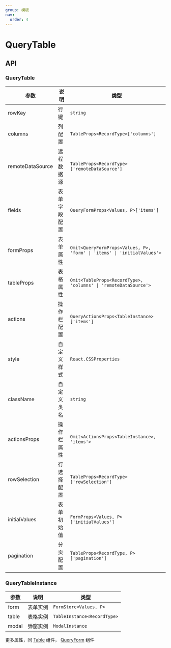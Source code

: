 ```yaml
---
group: 模板
nav:
  order: 4
---
```


# QueryTable

<code src="./querytable-base.tsx" ></code>

<code src="./querytable-actions.tsx" ></code>

## API

### QueryTable

| 参数             | 说明         | 类型                                                                    |
| ---------------- | ------------ | ----------------------------------------------------------------------- |
| rowKey           | 行键         | `string`                                                                |
| columns          | 列配置       | `TableProps<RecordType>['columns']`                                     |
| remoteDataSource | 远程数据源   | `TableProps<RecordType>['remoteDataSource']`                            |
| fields           | 表单字段配置 | `QueryFormProps<Values, P>['items']`                                    |
| formProps        | 表单属性     | `Omit<QueryFormProps<Values, P>, 'form' \| 'items' \| 'initialValues'>` |
| tableProps       | 表格属性     | `Omit<TableProps<RecordType>, 'columns' \| 'remoteDataSource'>`         |
| actions          | 操作栏配置   | `QueryActionsProps<TableInstance>['items']`                             |
| style            | 自定义样式   | `React.CSSProperties`                                                   |
| className        | 自定义类名   | `string`                                                                |
| actionsProps     | 操作栏属性   | `Omit<ActionsProps<TableInstance>, 'items'>`                            |
| rowSelection     | 行选择配置   | `TableProps<RecordType>['rowSelection']`                                |
| initialValues    | 表单初始值   | `FormProps<Values, P>['initialValues']`                                 |
| pagination       | 分页配置     | `TableProps<RecordType, P>['pagination']`                               |

### QueryTableInstance

| 参数  | 说明     | 类型                        |
| ----- | -------- | --------------------------- |
| form  | 表单实例 | `FormStore<Values, P>`      |
| table | 表格实例 | `TableInstance<RecordType>` |
| modal | 弹窗实例 | `ModalInstance`             |

更多属性，同 [Table](/table/table) 组件， [QueryForm](./queryform.md) 组件
